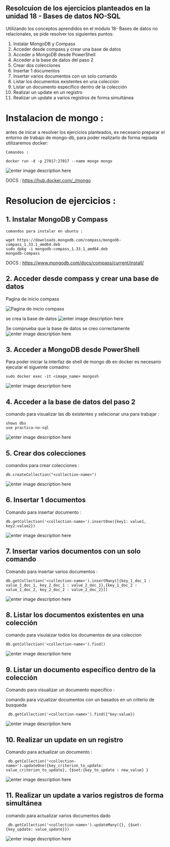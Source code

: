 
## Resolcuion de los ejercicios planteados en la unidad 18 - Bases de datos NO-SQL

Utilizando los conceptos aprendidos en el módulo 18- Bases de datos
no relacionales, se pide resolver los siguientes puntos:

 1.  Instalar MongoDB y Compass
 2. Acceder desde compass y crear una base de datos
 3. Acceder a MongoDB desde PowerShell
 4. Acceder a la base de datos del paso 2
 5. Crear dos colecciones
 6. Insertar 1 documentos
 7. Insertar varios documentos con un solo comando
 8. Listar los documentos existentes en una colección
 9. Listar un documento específico dentro de la colección
 10. Realizar un update en un registro 
 11. Realizar un update a varios registros de forma simultánea

  

# Instalacion de mongo :

antes de inicar a resolver los ejercicios planteados, es necesario preparar el entorno de trabajo de mongo-db, para poder realizarlo de forma repiada utilizaremos docker:  

    Comandos : 
    
	docker run -d -p 27017:27017 --name mongo mongo
    
![enter image description here](https://raw.githubusercontent.com/ricardolujan991/alkemy/main/UNIDAD-18-NO-SQL/img/1.png)

DOCS : https://hub.docker.com/_/mongo


 # Resolucion de ejercicios :

## 1.  Instalar MongoDB y Compass
 
	comandos para instalar en ubuntu :
	
    wget https://downloads.mongodb.com/compass/mongodb-compass_1.33.1_amd64.deb
    sudo dpkg -i mongodb-compass_1.33.1_amd64.deb
    mongodb-compass
DOCS : https://www.mongodb.com/docs/compass/current/install/

## 2. Acceder desde compass y crear una base de datos

Pagina de inicio compass

![Pagina de inicio compass](https://raw.githubusercontent.com/ricardolujan991/alkemy/main/UNIDAD-18-NO-SQL/img/2.png)

se crea la base de datos
![enter image description here](https://raw.githubusercontent.com/ricardolujan991/alkemy/main/UNIDAD-18-NO-SQL/img/3.png)

Se comprueba que la base de datos se creo correctamente
![enter image description here](https://raw.githubusercontent.com/ricardolujan991/alkemy/main/UNIDAD-18-NO-SQL/img/4.png)

## 3. Acceder a MongoDB desde PowerShell

Para poder iniciar la interfaz de shell de mongo db en docker es necesario ejecutar el sigueinte comadno:

    sudo docker exec -it <image_name> mongosh

![enter image description here](https://raw.githubusercontent.com/ricardolujan991/alkemy/main/UNIDAD-18-NO-SQL/img/5.png)
## 4. Acceder a la base de datos del paso 2
comando para visualizar las db existentes y selecionar una para trabajar :

    shows dbs
    use practica-no-sql

![enter image description here](https://raw.githubusercontent.com/ricardolujan991/alkemy/main/UNIDAD-18-NO-SQL/img/7.png)
## 5. Crear dos colecciones

comandos para crear colecciones : 

    db.createCollection("<collection-name>")

![enter image description here](https://raw.githubusercontent.com/ricardolujan991/alkemy/main/UNIDAD-18-NO-SQL/img/8.png)
 ## 6. Insertar 1 documentos
Comando para insertar documento : 

    db.getCollection('<collection-name>').insertOne({key1: value1, key2:value2})


![enter image description here](https://raw.githubusercontent.com/ricardolujan991/alkemy/main/UNIDAD-18-NO-SQL/img/9.png)
 ## 7. Insertar varios documentos con un solo comando
Comando para insertar varios documentos : 

    db.getCollection('<collection-name>').insertMany([{key_1_doc_1 : value_1_doc_1, key_2_doc_1 : value_2_doc_1},{key_1_doc_2 : value_1_doc_2, key_2_doc_2 : value_2_doc_2}])


![enter image description here](https://raw.githubusercontent.com/ricardolujan991/alkemy/main/UNIDAD-18-NO-SQL/img/10.png)

 ## 8. Listar los documentos existentes en una colección

comando para visulaizar todos los documentos de una coleccion 

    db.getCollection('<collection-name>').find()

![enter image description here](https://raw.githubusercontent.com/ricardolujan991/alkemy/main/UNIDAD-18-NO-SQL/img/11.png)
 ## 9. Listar un documento específico dentro de la colección
 Comando para visualizar un documento especifico : 
 
comando para vizualizar documentos con un basados en un criterio de busqueda

     db.getCollection('<collection-name>').find({"key:value})

![enter image description here](https://raw.githubusercontent.com/ricardolujan991/alkemy/main/UNIDAD-18-NO-SQL/img/12.png)

## 10. Realizar un update en un registro 
Comando para actualizar un documento : 

     db.getCollection('<collection-name>').updateOne({key_criterion_to_update: value_criterion_to_update}, {$set:{key_to_update : new_value} }


![enter image description here](https://raw.githubusercontent.com/ricardolujan991/alkemy/main/UNIDAD-18-NO-SQL/img/13.png)
 ## 11. Realizar un update a varios registros de forma simultánea
comando para actualizar varios documentos dado 

     db.getCollection('<collection-name>').updateMany({}, {$set: {key_update: value_update}})


![enter image description here](https://raw.githubusercontent.com/ricardolujan991/alkemy/main/UNIDAD-18-NO-SQL/img/14.png)
